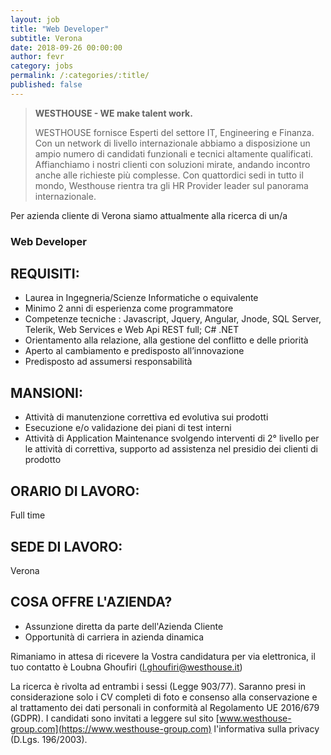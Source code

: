 ```yaml
---
layout: job
title: "Web Developer"
subtitle: Verona
date: 2018-09-26 00:00:00
author: fevr
category: jobs
permalink: /:categories/:title/
published: false
---
```


> **WESTHOUSE - WE make talent work.**
>
> WESTHOUSE fornisce Esperti del settore IT, Engineering e Finanza. Con un network di livello internazionale
> abbiamo a disposizione un ampio numero di candidati funzionali e tecnici altamente qualificati.
> Affianchiamo i nostri clienti con soluzioni mirate, andando incontro anche alle richieste più complesse. Con
> quattordici sedi in tutto il mondo, Westhouse rientra tra gli HR Provider leader sul panorama internazionale.

Per azienda cliente di Verona siamo attualmente alla ricerca di un/a

### Web Developer

## REQUISITI:

- Laurea in Ingegneria/Scienze Informatiche o equivalente 
- Minimo 2 anni di esperienza come programmatore
- Competenze tecniche : Javascript, Jquery, Angular, Jnode, SQL Server, Telerik, Web Services e Web Api REST full; C# .NET
- Orientamento alla relazione, alla gestione del conflitto e delle priorità
- Aperto al cambiamento e predisposto all’innovazione
- Predisposto ad assumersi responsabilità

## MANSIONI:

- Attività di manutenzione correttiva ed evolutiva sui prodotti 
- Esecuzione e/o validazione dei piani di test interni
- Attività di Application Maintenance svolgendo interventi di 2° livello per le attività di correttiva, supporto ad assistenza nel presidio dei clienti di prodotto

## ORARIO DI LAVORO:

Full time

## SEDE DI LAVORO:

Verona

## COSA OFFRE L'AZIENDA?

-	Assunzione diretta da parte dell'Azienda Cliente 
-	Opportunità di carriera in azienda dinamica

Rimaniamo in attesa di ricevere la Vostra candidatura per via elettronica, il tuo contatto è Loubna Ghoufiri ([l.ghoufiri@westhouse.it](mailto:l.ghoufiri@westhouse.it))

La ricerca è rivolta ad entrambi i sessi (Legge 903/77). Saranno presi in considerazione solo i CV completi di foto e consenso alla conservazione e al trattamento dei dati personali in conformità al Regolamento UE 2016/679 (GDPR).
I candidati sono invitati a leggere sul sito [www.westhouse-group.com](https://www.westhouse-group.com) l'informativa sulla privacy (D.Lgs. 196/2003).
